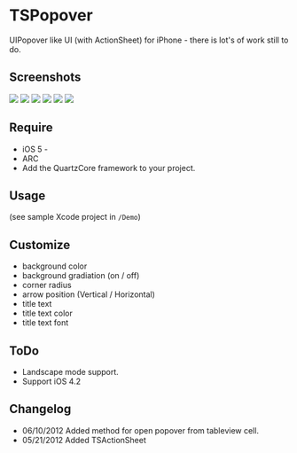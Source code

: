 # TSPopover

UIPopover like UI (with ActionSheet) for iPhone - there is lot's of work still to do.

## Screenshots

![](https://github.com/takashisite/TSPopover/raw/master/Screenshots/Screenshot_1.png)
![](https://github.com/takashisite/TSPopover/raw/master/Screenshots/Screenshot_2.png)
![](https://github.com/takashisite/TSPopover/raw/master/Screenshots/Screenshot_3.png)
![](https://github.com/takashisite/TSPopover/raw/master/Screenshots/Screenshot_4.png)
![](https://github.com/takashisite/TSPopover/raw/master/Screenshots/Screenshot_5.png)
![](https://github.com/takashisite/TSPopover/raw/master/Screenshots/Screenshot_6.png)


## Require

- iOS 5 -
- ARC
- Add the QuartzCore framework to your project.

## Usage
(see sample Xcode project in `/Demo`)  

## Customize
- background color
- background gradiation (on / off)
- corner radius
- arrow position (Vertical / Horizontal)
- title text 
- title text color
- title text font

## ToDo
- Landscape mode support.
- Support iOS 4.2

## Changelog
- 06/10/2012 Added method for open popover from tableview cell. 
- 05/21/2012 Added TSActionSheet





